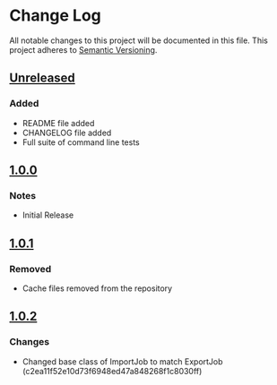 # Change Log
All notable changes to this project will be documented in this file. This project adheres to [Semantic Versioning](http://semver.org/).

## [Unreleased][unreleased]
### Added
- README file added
- CHANGELOG file added
- Full suite of command line tests

## [1.0.0][v1.0.0]
### Notes
- Initial Release

## [1.0.1][v1.0.1]
### Removed
- Cache files removed from the repository

## [1.0.2][v1.0.2]
### Changes
- Changed base class of ImportJob to match ExportJob (c2ea11f52e10d73f6948ed47a848268f1c8030ff)

[unreleased]: https://github.com/dreamfactorysoftware/dfe-console/compare/develop...HEAD
[v1.0.0]: https://github.com/dreamfactorysoftware/dfe-console/compare/1.0.0...HEAD
[v1.0.1]: https://github.com/dreamfactorysoftware/dfe-console/compare/1.0.1...HEAD
[v1.0.2]: https://github.com/dreamfactorysoftware/dfe-console/compare/1.0.2...HEAD
